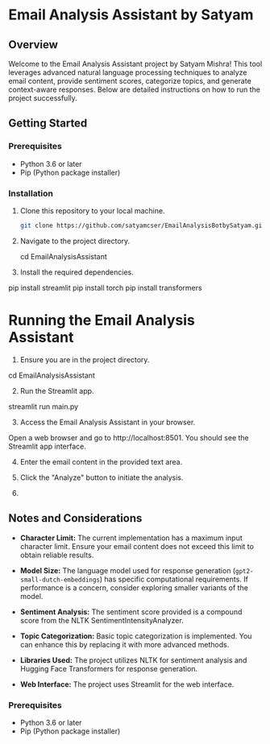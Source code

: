 # Email Analysis Assistant by Satyam

## Overview

Welcome to the Email Analysis Assistant project by Satyam Mishra! This tool leverages advanced natural language processing techniques to analyze email content, provide sentiment scores, categorize topics, and generate context-aware responses. Below are detailed instructions on how to run the project successfully.

## Getting Started

### Prerequisites

- Python 3.6 or later
- Pip (Python package installer)

### Installation

1. Clone this repository to your local machine.

   ```bash
   git clone https://github.com/satyamcser/EmailAnalysisBotbySatyam.git

2. Navigate to the project directory.

   cd EmailAnalysisAssistant

3. Install the required dependencies.

pip install streamlit
pip install torch
pip install transformers

# Running the Email Analysis Assistant

1. Ensure you are in the project directory.

cd EmailAnalysisAssistant

2. Run the Streamlit app.

streamlit run main.py

3. Access the Email Analysis Assistant in your browser.

Open a web browser and go to http://localhost:8501. You should see the Streamlit app interface.

4. Enter the email content in the provided text area.

5. Click the "Analyze" button to initiate the analysis.
6. 

## Notes and Considerations

- **Character Limit:** The current implementation has a maximum input character limit. Ensure your email content does not exceed this limit to obtain reliable results.

- **Model Size:** The language model used for response generation (`gpt2-small-dutch-embeddings`) has specific computational requirements. If performance is a concern, consider exploring smaller variants of the model.

- **Sentiment Analysis:** The sentiment score provided is a compound score from the NLTK SentimentIntensityAnalyzer.

- **Topic Categorization:** Basic topic categorization is implemented. You can enhance this by replacing it with more advanced methods.

- **Libraries Used:** The project utilizes NLTK for sentiment analysis and Hugging Face Transformers for response generation.

- **Web Interface:** The project uses Streamlit for the web interface.

### Prerequisites

- Python 3.6 or later
- Pip (Python package installer)
